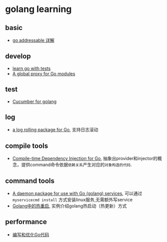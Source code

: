 <!---
markmeta_author: wongoo
markmeta_date: 2019-01-16
markmeta_title: awesome go
markmeta_categories: 编程语言
markmeta_tags: golang
-->

# golang learning

## basic
- [go addressable 详解](https://colobu.com/2018/02/27/go-addressable/)

## develop
- [learn go with tests](https://studygolang.gitbook.io/learn-go-with-tests)
- [A global proxy for Go modules](https://goproxy.io)

## test
- [Cucumber for golang](https://github.com/DATA-DOG/godog)

## log
- [a log rolling package for Go](https://github.com/natefinch/lumberjack), 支持日志滚动

## compile tools
- [Compile-time Dependency Injection for Go](https://github.com/google/wire), 抽象出provider和injector的概念，提供command命令依据`依赖关系`产生对应的`对象构造的代码`.

## command tools
- [A daemon package for use with Go (golang) services](https://github.com/takama/daemon), 可以通过 `myservicecmd install` 方式安装linux服务,无需额外写service
- [Golang中的热重启](https://cloud.tencent.com/developer/article/1388556), 实例介绍golang热启动（热更新）方式

## performance

- [编写和优化Go代码](https://github.com/dgryski/go-perfbook/blob/master/performance-zh.md)